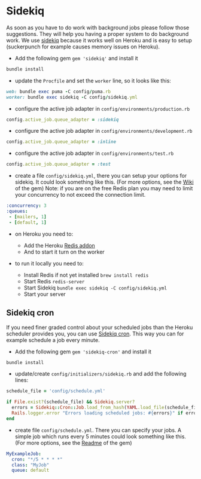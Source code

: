 # Sidekiq

As soon as you have to do work with background jobs please follow those suggestions.
They will help you having a proper system to do background work.
We use [sidekiq](https://github.com/mperham/sidekiq) because it works well on Heroku and is easy to setup (suckerpunch for example causes memory issues on Heroku).

* Add the following gem `gem 'sidekiq'` and install it

```sh
bundle install
```

* update the `Procfile` and set the `worker` line, so it looks like this:

```rb
web: bundle exec puma -C config/puma.rb
worker: bundle exec sidekiq -C config/sidekiq.yml
```

* configure the active job adapter in `config/environments/production.rb`

```rb
config.active_job.queue_adapter = :sidekiq
```

* configure the active job adapter in `config/environments/development.rb`

```rb
config.active_job.queue_adapter = :inline
```

* configure the active job adapter in `config/environments/test.rb`

```rb
config.active_job.queue_adapter = :test
```

* create a file `config/sidekiq.yml`, there you can setup your options for sidekiq.
It could look something like this.
(For more options, see the [Wiki](https://github.com/mperham/sidekiq/wiki/Getting-Started) of the gem)
Note: if you are on the free Redis plan
you may need to limit your concurrency to not exceed the connection limit.

```yml
:concurrency: 3
:queues:
 - [mailers, 1]
 - [default, 1]
```

* on Heroku you need to:
  * Add the Heroku [Redis addon](https://elements.heroku.com/addons/heroku-redis)
  * And to start it turn on the worker

* to run it locally you need to:
  * Install Redis if not yet installed `brew install redis`
  * Start Redis `redis-server`
  * Start Sidekiq `bundle exec sidekiq -C config/sidekiq.yml`
  * Start your server

## Sidekiq cron

If you need finer graded control about your scheduled jobs than the Heroku scheduler
provides you, you can use [Sidekiq cron](https://github.com/ondrejbartas/sidekiq-cron).
This way you can for example schedule a job every minute.

* Add the following gem `gem 'sidekiq-cron'` and install it

```sh
bundle install
```

* update/create `config/initializers/sidekiq.rb` and add the following lines:

```rb
schedule_file = 'config/schedule.yml'

if File.exist?(schedule_file) && Sidekiq.server?
  errors = Sidekiq::Cron::Job.load_from_hash(YAML.load_file(schedule_file))
  Rails.logger.error "Errors loading scheduled jobs: #{errors}" if errors.any?
end
```

* create file `config/schedule.yml`. There you can specify your jobs.
A simple job which runs every 5 minutes could look something like this.
(For more options, see the [Readme](https://github.com/ondrejbartas/sidekiq-cron/blob/master/README.md) of the gem)

```yml
MyExampleJob:
  cron: "*/5 * * * *"
  class: "MyJob"
  queue: default
```
